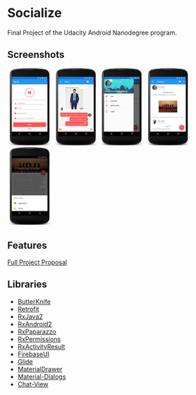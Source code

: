 # Socialize

Final Project of the Udacity Android Nanodegree program.

## Screenshots

<img src="https://raw.githubusercontent.com/AhMeDz333/Socialize/master/screenshots/signup.png" width="20%"></img> 
<img src="https://raw.githubusercontent.com/AhMeDz333/Socialize/master/screenshots/chat.png" width="20%"></img> 
<img src="https://raw.githubusercontent.com/AhMeDz333/Socialize/master/screenshots/drawer.png" width="20%"></img> 
<img src="https://raw.githubusercontent.com/AhMeDz333/Socialize/master/screenshots/timeline.png" width="20%"></img> 
<img src="https://raw.githubusercontent.com/AhMeDz333/Socialize/master/screenshots/post_details.png" width="20%"></img> 

## Features

[Full Project Proposal](https://github.com/AhMeDz333/Capstone-Stage-1)

## Libraries

* [ButterKnife](https://github.com/JakeWharton/butterknife)
* [Retrofit](https://github.com/square/retrofit)
* [RxJava2](https://github.com/ReactiveX/RxJava)
* [RxAndroid2](https://github.com/ReactiveX/RxAndroid)
* [RxPaparazzo](https://github.com/miguelbcr/RxPaparazzo)
* [RxPermissions](https://github.com/tbruyelle/RxPermissions)
* [RxActivityResult](https://github.com/VictorAlbertos/RxActivityResult)
* [FirebaseUI](https://github.com/firebase/FirebaseUI-Android)
* [Glide](https://github.com/bumptech/glide)
* [MaterialDrawer](https://github.com/mikepenz/MaterialDrawer)
* [Material-Dialogs](https://github.com/afollestad/material-dialogs)
* [Chat-View](https://github.com/himanshu-soni/ChatMessageView)